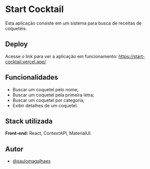 
# Start Cocktail

Esta aplicação consiste em um sistema para busca de receitas de coquetéis. 

## Deploy

Acesse o link para ver a aplicação em funcionamento:
  https://start-cocktail.vercel.app/


## Funcionalidades

- Buscar um coquetel pelo nome;
- Buscar um coquetel pela primeira letra;
- Buscar um coquetel por categoria;
- Exibir detalhes de um coquetel.


## Stack utilizada

**Front-end:** React, ContextAPI, MaterialUI.


## Autor

- [@saulomagalhaes](https://www.linkedin.com/in/sauloam/)

